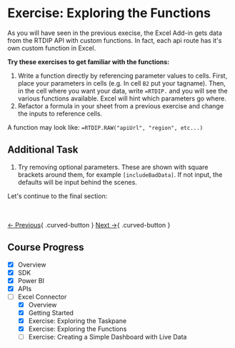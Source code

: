 # Exercise: Exploring the Functions

As you will have seen in the previous execise, the Excel Add-in gets data from the RTDIP API with custom functions. In fact, each api route has it's own custom function in Excel.

**Try these exercises to get familiar with the functions:**

1. Write a function directly by referencing parameter values to cells. First, place your parameters in cells (e.g. In cell `B2` put your tagname). Then, in the cell where you want your data, write `=RTDIP.` and you will see the various functions available. Excel will hint which parameters go where.
2. Refactor a formula in your sheet from a previous exercise and change the inputs to reference cells.

A function may look like: 
`=RTDIP.RAW("apiUrl", "region", etc...)`

## Additional Task

1. Try removing optional parameters. These are shown with square brackets around them, for example `[includeBadData]`. If not input, the defaults will be input behind the scenes.

Let's continue to the final section:

<br></br>
[← Previous](./taskpane.md){ .curved-button }
[Next →](./dashboard.md){ .curved-button }

## Course Progress
-   [X] Overview
-   [X] SDK
-   [X] Power BI
-   [X] APIs
-   [ ] Excel Connector
    *   [X] Overview
    *   [X] Getting Started
    *   [X] Exercise: Exploring the Taskpane
    *   [X] Exercise: Exploring the Functions
    *   [ ] Exercise: Creating a Simple Dashboard with Live Data